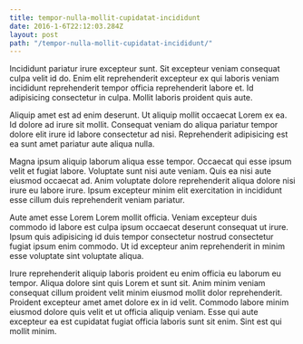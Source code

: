 ```yaml
---
title: tempor-nulla-mollit-cupidatat-incididunt
date: 2016-1-6T22:12:03.284Z
layout: post
path: "/tempor-nulla-mollit-cupidatat-incididunt/"
---
```


Incididunt pariatur irure excepteur sunt. Sit excepteur veniam consequat culpa velit id do. Enim elit reprehenderit excepteur ex qui laboris veniam incididunt reprehenderit tempor officia reprehenderit labore et. Id adipisicing consectetur in culpa. Mollit laboris proident quis aute.

Aliquip amet est ad enim deserunt. Ut aliquip mollit occaecat Lorem ex ea. Id dolore ad irure sit mollit. Consequat veniam do aliqua pariatur tempor dolore elit irure id labore consectetur ad nisi. Reprehenderit adipisicing est ea sunt amet pariatur aute aliqua nulla.

Magna ipsum aliquip laborum aliqua esse tempor. Occaecat qui esse ipsum velit et fugiat labore. Voluptate sunt nisi aute veniam. Quis ea nisi aute eiusmod occaecat ad. Anim voluptate dolore reprehenderit aliqua dolore nisi irure eu labore irure. Ipsum excepteur minim elit exercitation in incididunt esse cillum duis reprehenderit veniam pariatur.

Aute amet esse Lorem Lorem mollit officia. Veniam excepteur duis commodo id labore est culpa ipsum occaecat deserunt consequat ut irure. Ipsum quis adipisicing id duis tempor consectetur nostrud consectetur fugiat ipsum enim commodo. Ut id excepteur anim reprehenderit in minim esse voluptate sint voluptate aliqua.

Irure reprehenderit aliquip laboris proident eu enim officia eu laborum eu tempor. Aliqua dolore sint quis Lorem et sunt sit. Anim minim veniam consequat cillum proident velit minim eiusmod mollit dolor reprehenderit. Proident excepteur amet amet dolore ex in id velit. Commodo labore minim eiusmod dolore quis velit et ut officia aliquip veniam. Esse qui aute excepteur ea est cupidatat fugiat officia laboris sunt sit enim. Sint est qui mollit minim.